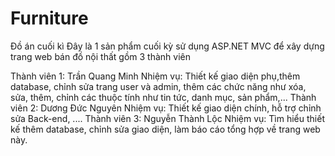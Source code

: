 # Furniture
Đồ án cuối kì
Đây là 1 sản phẩm cuối kỳ sử dụng ASP.NET MVC để xây dựng trang web bán đồ nội thất gồm 3 thành viên

Thành viên 1: Trần Quang Minh
Nhiệm vụ: Thiết kế giao diện phụ,thêm database, chỉnh sửa trang user và admin, thêm các chức năng như xóa, sửa, thêm, chỉnh các thuộc tính như tin tức, danh mục, sản phẩm,...
Thành viên 2: Dương Đức Nguyên
Nhiệm vụ: Thiết kế giao diện chính, hỗ trợ chỉnh sửa Back-end, ....
Thành viên 3: Nguyễn Thành Lộc
Nhiệm vụ: Tìm hiểu thiết kế thêm database, chỉnh sửa giao diện, làm báo cáo tổng hợp về trang web này.
